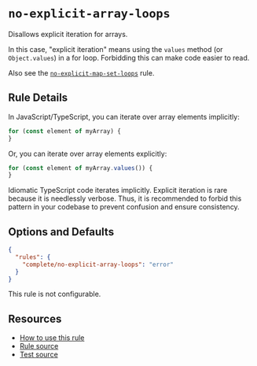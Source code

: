 # `no-explicit-array-loops`

Disallows explicit iteration for arrays.

In this case, "explicit iteration" means using the `values` method (or `Object.values`) in a for loop. Forbidding this can make code easier to read.

Also see the [`no-explicit-map-set-loops`](no-explicit-map-set-loops.md) rule.

## Rule Details

In JavaScript/TypeScript, you can iterate over array elements implicitly:

```ts
for (const element of myArray) {
}
```

Or, you can iterate over array elements explicitly:

```ts
for (const element of myArray.values()) {
}
```

Idiomatic TypeScript code iterates implicitly. Explicit iteration is rare because it is needlessly verbose. Thus, it is recommended to forbid this pattern in your codebase to prevent confusion and ensure consistency.

## Options and Defaults

```json
{
  "rules": {
    "complete/no-explicit-array-loops": "error"
  }
}
```

This rule is not configurable.

## Resources

- [How to use this rule](../..)
- [Rule source](https://github.com/complete-ts/complete/blob/main/packages/eslint-plugin-complete/src/rules/no-explicit-array-loops.ts)
- [Test source](https://github.com/complete-ts/complete/blob/main/packages/eslint-plugin-complete/tests/rules/no-explicit-array-loops.test.ts)
